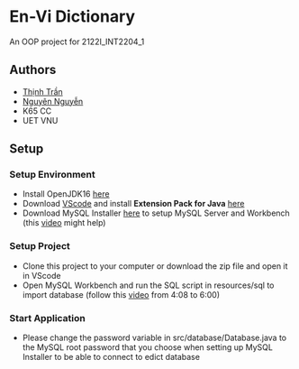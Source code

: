 # En-Vi Dictionary

An OOP project for 2122I_INT2204_1

## Authors

* [Thịnh Trần](https://github.com/hanzomaster)
* [Nguyên Nguyễn](https://github.com/nguyennguyen1234)
* K65 CC
* UET VNU

## Setup

### Setup Environment

* Install OpenJDK16 [here](https://jdk.java.net/16/)
* Download [VScode](https://code.visualstudio.com/download) and install **Extension Pack for Java** [here](https://code.visualstudio.com/docs/languages/java)
* Download MySQL Installer [here](https://dev.mysql.com/downloads) to setup MySQL Server and Workbench (this [video](https://www.youtube.com/watch?v=OM4aZJW_Ojs) might help)

### Setup Project

* Clone this project to your computer or download the zip file and open it in VScode
* Open MySQL Workbench and run the SQL script in resources/sql to import database (follow this [video](https://youtu.be/uyP46E0UA9I?t=248) from 4:08 to 6:00)

### Start Application

* Please change the password variable in src/database/Database.java to the MySQL root password that you choose when setting up MySQL Installer to be able to connect to edict database
